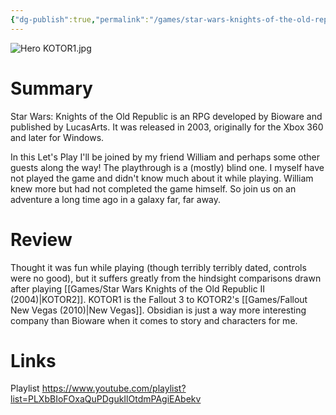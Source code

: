 ```yaml
---
{"dg-publish":true,"permalink":"/games/star-wars-knights-of-the-old-republic-2003/","tags":["games","LP"],"created":"2023-12-08","updated":"2025-06-04"}
---
```



![Hero KOTOR1.jpg](/img/user/_sys/Attachments/Hero%20KOTOR1.jpg)

# Summary

Star Wars: Knights of the Old Republic is an RPG developed by Bioware and published by LucasArts. It was released in 2003, originally for the Xbox 360 and later for Windows.

In this Let's Play I'll be joined by my friend William and perhaps some other guests along the way! The playthrough is a (mostly) blind one. I myself have not played the game and didn't know much about it while playing. William knew more but had not completed the game himself. So join us on an adventure a long time ago in a galaxy far, far away.

# Review

Thought it was fun while playing (though terribly terribly dated, controls were no good), but it suffers greatly from the hindsight comparisons drawn after playing [[Games/Star Wars Knights of the Old Republic II (2004)\|KOTOR2]]. KOTOR1 is the Fallout 3 to KOTOR2's [[Games/Fallout New Vegas (2010)\|New Vegas]]. Obsidian is just a way more interesting company than Bioware when it comes to story and characters for me.

# Links

Playlist https://www.youtube.com/playlist?list=PLXbBIoFOxaQuPDgukIlOtdmPAgiEAbekv
